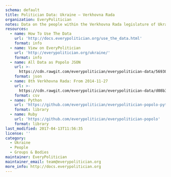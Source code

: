 ```yaml
---
schema: default
title: Politician Data: Ukraine — Verkhovna Rada
organization: EveryPolitician
notes: Data on the people within the Verkhovna Rada legislature of Ukraine.
resources:
  - name: How To Use The Data
    url: 'http://docs.everypolitician.org/use_the_data.html'
    format: info
  - name: View on EveryPolitician
    url: 'http://everypolitician.org/ukraine/'
    format: info
  - name: All Data as Popolo JSON
    url: >-
      https://cdn.rawgit.com/everypolitician/everypolitician-data/5693002607596654f08a6fdf505a32842a789e21/data/Ukraine/Verkhovna_Rada/ep-popolo-v1.0.json
    format: json
  - name: 8th Verkhovna Rada: From 2014-11-27
    url: >-
      https://cdn.rawgit.com/everypolitician/everypolitician-data/d08b39433700f45a0b036158a94eabbd68220468/data/Ukraine/Verkhovna_Rada/term-8.csv
    format: csv
  - name: Python
    url: 'https://github.com/everypolitician/everypolitician-popolo-python'
    format: library
  - name: Ruby
    url: 'https://github.com/everypolitician/everypolitician-popolo'
    format: library
last_modified: 2017-04-13T11:56:35
license: ''
category:
  - Ukraine
  - People
  - Groups & Bodies
maintainer: EveryPolitician
maintainer_email: team@everypolitician.org
more_info: http://docs.everypolitician.org
---
```

